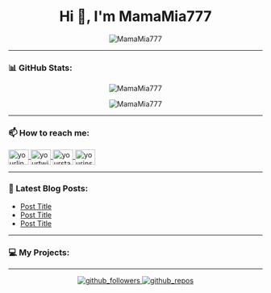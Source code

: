 <h1 align="center">Hi 👋, I'm MamaMia777</h1>

<p align="center">
  <img src="https://komarev.com/ghpvc/?username=MamaMia777&label=Profile%20views&color=0e75b6&style=flat" alt="MamaMia777" />
</p>


---

### 📊 GitHub Stats:
<p align="center">
  <img src="https://github-readme-stats.vercel.app/api?username=MamaMia777&show_icons=true&locale=en" alt="MamaMia777" />
</p>
<p align="center">
  <img src="https://github-readme-streak-stats.herokuapp.com/?user=MamaMia777&" alt="MamaMia777" />
</p>

---

### 📫 How to reach me:
<p align="left">
  <a href="https://linkedin.com/in/yourlinkedin" target="blank">
    <img align="center" src="https://cdn.jsdelivr.net/npm/simple-icons@v3/icons/linkedin.svg" alt="yourlinkedin" height="30" width="40" />
  </a>
  <a href="https://twitter.com/yourtwitter" target="blank">
    <img align="center" src="https://cdn.jsdelivr.net/npm/simple-icons@v3/icons/twitter.svg" alt="yourtwitter" height="30" width="40" />
  </a>
  <a href="https://stackoverflow.com/users/yourstackoverflow" target="blank">
    <img align="center" src="https://cdn.jsdelivr.net/npm/simple-icons@v3/icons/stackoverflow.svg" alt="yourstackoverflow" height="30" width="40" />
  </a>
  <a href="https://www.instagram.com/yourinstagram/" target="blank">
    <img align="center" src="https://cdn.jsdelivr.net/npm/simple-icons@v3/icons/instagram.svg" alt="yourinstagram" height="30" width="40" />
  </a>
</p>

---

### 📝 Latest Blog Posts:
<!-- BLOG-POST-LIST:START -->
- [Post Title](https://yourbloglink.com)
- [Post Title](https://yourbloglink.com)
- [Post Title](https://yourbloglink.com)
<!-- BLOG-POST-LIST:END -->

---

### 💻 My Projects:

---

<p align="center">
  <a href="https://github.com/MamaMia777">
    <img src="https://img.shields.io/github/followers/MamaMia777?label=Follow&style=social" alt="github_followers" />
  </a>
  <a href="https://github.com/MamaMia777?tab=repositories">
    <img src="https://badges.pufler.dev/repos/MamaMia777" alt="github_repos" />
  </a>
</p>
